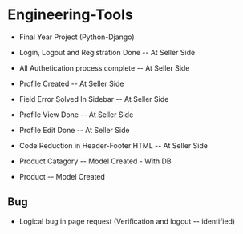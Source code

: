 # Engineering-Tools

- Final Year Project (Python-Django)

- Login, Logout and Registration Done -- At Seller Side

- All Authetication process complete -- At Seller Side

- Profile Created -- At Seller Side

- Field Error Solved In Sidebar -- At Seller Side

- Profile View Done -- At Seller Side

- Profile Edit Done -- At Seller Side

- Code Reduction in Header-Footer HTML -- At Seller Side

- Product Catagory -- Model Created - With DB

- Product -- Model Created


## Bug

- Logical bug in page request (Verification and logout -- identified)